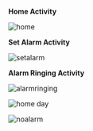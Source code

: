 **Home Activity**

![home](https://github.com/user-attachments/assets/496aad44-8d8a-4485-8ad8-7361c19bb663)


**Set Alarm Activity**

![setalarm](https://github.com/user-attachments/assets/f388c34a-40a8-458b-97d2-d50e995777f0)


**Alarm Ringing Activity**

![alarmringing](https://github.com/user-attachments/assets/48fc4620-2e17-46bd-8737-9f9baf177f74)


![home day](https://github.com/user-attachments/assets/df9d6f52-c08a-47b9-93c1-67c649fadcaf)


![noalarm](https://github.com/user-attachments/assets/20ef5397-5255-42f1-8558-9efa72de8f5b)
